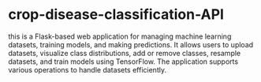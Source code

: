 # crop-disease-classification-API
this is a Flask-based web application for managing machine learning datasets, training models, and making predictions. It allows users to upload datasets, visualize class distributions, add or remove classes, resample datasets, and train models using TensorFlow. The application supports various operations to handle datasets efficiently.
